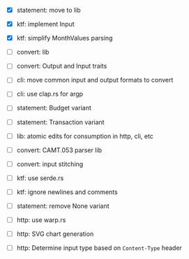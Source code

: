 - [x] statement: move to lib
- [x] ktf: implement Input
- [x] ktf: simplify MonthValues parsing
- [ ] convert: lib
- [ ] convert: Output and Input traits
- [ ] cli: move common input and output formats to convert

- [ ] cli: use clap.rs for argp

- [ ] statement: Budget variant
- [ ] statement: Transaction variant

- [ ] lib: atomic edits for consumption in http, cli, etc

- [ ] convert: CAMT.053 parser lib
- [ ] convert: input stitching

- [ ] ktf: use serde.rs
- [ ] ktf: ignore newlines and comments
- [ ] statement: remove None variant
- [ ] http: use warp.rs
- [ ] http: SVG chart generation
- [ ] http: Determine input type based on `Content-Type` header
